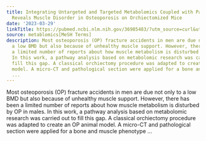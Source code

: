 ```yaml
---
title: Integrating Untargeted and Targeted Metabolomics Coupled with Pathway Analysis
  Reveals Muscle Disorder in Osteoporosis on Orchiectomized Mice
date: '2023-03-29'
linkTitle: https://pubmed.ncbi.nlm.nih.gov/36985483/?utm_source=curl&utm_medium=rss&utm_campaign=pubmed-2&utm_content=1Zkrxt7ktlCbHBXEV3v65xxSnkSWNsJ1A6Fq3gBniKhGfIUslK&fc=20210907212339&ff=20230330210616&v=2.17.9.post6+86293ac
source: metablomics[MeSH Terms]
description: Most osteoporosis (OP) fracture accidents in men are due not only to
  a low BMD but also because of unhealthy muscle support. However, there has been
  a limited number of reports about how muscle metabolism is disturbed by OP in males.
  In this work, a pathway analysis based on metabolomic research was carried out to
  fill this gap. A classical orchiectomy procedure was adapted to create an OP animal
  model. A micro-CT and pathological section were applied for a bone and muscle phenotype
  ...
---
```

Most osteoporosis (OP) fracture accidents in men are due not only to a low BMD but also because of unhealthy muscle support. However, there has been a limited number of reports about how muscle metabolism is disturbed by OP in males. In this work, a pathway analysis based on metabolomic research was carried out to fill this gap. A classical orchiectomy procedure was adapted to create an OP animal model. A micro-CT and pathological section were applied for a bone and muscle phenotype ...